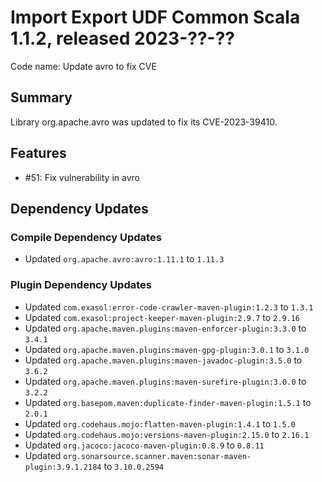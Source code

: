 # Import Export UDF Common Scala 1.1.2, released 2023-??-??

Code name: Update avro to fix CVE

## Summary
Library org.apache.avro was updated to fix its CVE-2023-39410.

## Features

* #51: Fix vulnerability in avro

## Dependency Updates

### Compile Dependency Updates

* Updated `org.apache.avro:avro:1.11.1` to `1.11.3`

### Plugin Dependency Updates

* Updated `com.exasol:error-code-crawler-maven-plugin:1.2.3` to `1.3.1`
* Updated `com.exasol:project-keeper-maven-plugin:2.9.7` to `2.9.16`
* Updated `org.apache.maven.plugins:maven-enforcer-plugin:3.3.0` to `3.4.1`
* Updated `org.apache.maven.plugins:maven-gpg-plugin:3.0.1` to `3.1.0`
* Updated `org.apache.maven.plugins:maven-javadoc-plugin:3.5.0` to `3.6.2`
* Updated `org.apache.maven.plugins:maven-surefire-plugin:3.0.0` to `3.2.2`
* Updated `org.basepom.maven:duplicate-finder-maven-plugin:1.5.1` to `2.0.1`
* Updated `org.codehaus.mojo:flatten-maven-plugin:1.4.1` to `1.5.0`
* Updated `org.codehaus.mojo:versions-maven-plugin:2.15.0` to `2.16.1`
* Updated `org.jacoco:jacoco-maven-plugin:0.8.9` to `0.8.11`
* Updated `org.sonarsource.scanner.maven:sonar-maven-plugin:3.9.1.2184` to `3.10.0.2594`
